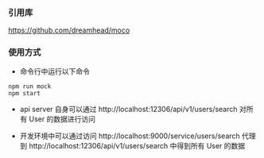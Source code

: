 ### 引用库

https://github.com/dreamhead/moco


### 使用方式

- 命令行中运行以下命令

```
npm run mock
npm start
```

- api server 自身可以通过 http://localhost:12306/api/v1/users/search 对所有 User 的数据进行访问

- 开发环境中可以通过访问 http://localhost:9000/service/users/search 代理到 http://localhost:12306/api/v1/users/search 中得到所有 User 的数据 
